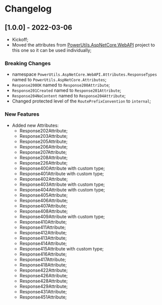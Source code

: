 # Changelog




## [1.0.0] - 2022-03-06

- Kickoff;
- Moved the attributes from [PowerUtils.AspNetCore.WebAPI](https://github.com/TechNobre/PowerUtils.AspNetCore.WebAPI) project to this one so it can be used individually;


### Breaking Changes

- namespace `PowerUtils.AspNetCore.WebAPI.Attributes.ResponseTypes` named to `PowerUtils.AspNetCore.Attributes`;
- `Response200OK` named to `Response200Attribute`;
- `Response201Created` named to `Response201Attribute`;
- `Response204NoContent` named to `Response204Attribute`;
- Changed protected level of the `RoutePrefixConvention` to `internal`;


### New Features

- Added new Attributes:
  - Response202Attribute;
  - Response203Attribute;
  - Response205Attribute;
  - Response206Attribute;
  - Response207Attribute;
  - Response208Attribute;
  - Response226Attribute;
  - Response400Attribute with custom type;
  - Response401Attribute with custom type;
  - Response402Attribute;
  - Response403Attribute with custom type;
  - Response404Attribute with custom type;
  - Response405Attribute;
  - Response406Attribute;
  - Response407Attribute;
  - Response408Attribute;
  - Response409Attribute with custom type;
  - Response410Attribute;
  - Response411Attribute;
  - Response412Attribute;
  - Response413Attribute;
  - Response414Attribute;
  - Response415Attribute with custom type;
  - Response416Attribute;
  - Response417Attribute;
  - Response418Attribute;
  - Response422Attribute;
  - Response426Attribute;
  - Response428Attribute;
  - Response429Attribute;
  - Response431Attribute;
  - Response451Attribute;
